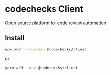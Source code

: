 # codechecks Client

Open source platform for code review automation

## Install

```sh
npm add --save-dev @codechecks/client
```

or

```sh
yarn add --dev @codechecks/client
```

